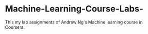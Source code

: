 # Machine-Learning-Course-Labs-
This my lab assignments of Andrew Ng's Machine learning course in Coursera.